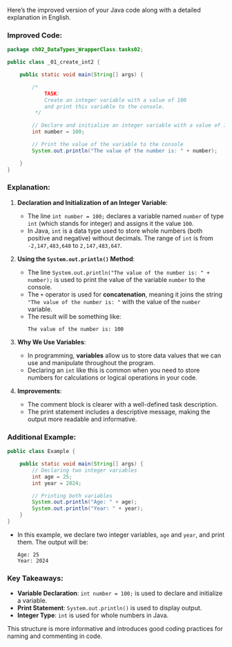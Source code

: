 Here’s the improved version of your Java code along with a detailed explanation in English.

### **Improved Code:**

```java
package ch02_DataTypes_WrapperClass.tasks02;

public class _01_create_int2 {

    public static void main(String[] args) {

        /*
            TASK:
            Create an integer variable with a value of 100
            and print this variable to the console.
         */

        // Declare and initialize an integer variable with a value of 100
        int number = 100;

        // Print the value of the variable to the console
        System.out.println("The value of the number is: " + number);

    }
}
```

### **Explanation**:

1. **Declaration and Initialization of an Integer Variable**:

   - The line `int number = 100;` declares a variable named `number` of type `int` (which stands for integer) and assigns it the value `100`.
   - In Java, `int` is a data type used to store whole numbers (both positive and negative) without decimals. The range of `int` is from `-2,147,483,648` to `2,147,483,647`.

2. **Using the `System.out.println()` Method**:

   - The line `System.out.println("The value of the number is: " + number);` is used to print the value of the variable `number` to the console.
   - The `+` operator is used for **concatenation**, meaning it joins the string `"The value of the number is: "` with the value of the `number` variable.
   - The result will be something like:
     ```
     The value of the number is: 100
     ```

3. **Why We Use Variables**:

   - In programming, **variables** allow us to store data values that we can use and manipulate throughout the program.
   - Declaring an `int` like this is common when you need to store numbers for calculations or logical operations in your code.

4. **Improvements**:
   - The comment block is clearer with a well-defined task description.
   - The print statement includes a descriptive message, making the output more readable and informative.

### **Additional Example**:

```java
public class Example {

    public static void main(String[] args) {
        // Declaring two integer variables
        int age = 25;
        int year = 2024;

        // Printing both variables
        System.out.println("Age: " + age);
        System.out.println("Year: " + year);
    }
}
```

- In this example, we declare two integer variables, `age` and `year`, and print them. The output will be:
  ```
  Age: 25
  Year: 2024
  ```

### **Key Takeaways**:

- **Variable Declaration**: `int number = 100;` is used to declare and initialize a variable.
- **Print Statement**: `System.out.println()` is used to display output.
- **Integer Type**: `int` is used for whole numbers in Java.

This structure is more informative and introduces good coding practices for naming and commenting in code.
